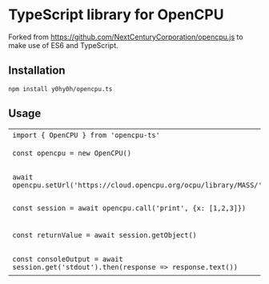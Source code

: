 # TypeScript library for OpenCPU
Forked from https://github.com/NextCenturyCorporation/opencpu.js
to make use of ES6 and TypeScript.

## Installation
`npm install y0hy0h/opencpu.ts`

## Usage
<table>
    <tr>
        <td><code>import { OpenCPU } from 'opencpu-ts'</code></td>
        <td>Import the library</td>
    </tr>
    <tr>
        <td><code>const opencpu = new OpenCPU()</code></td>
        <td>Instantiate a new object</td>
    </tr>
    <tr>
        <td><code>await opencpu.setUrl('https://cloud.opencpu.org/ocpu/library/MASS/')</code></td>
        <td>Set the URL to the <code>base</code> package on the public server</td>
   </tr>
   <tr>
        <td><code>const session = await opencpu.call('print', {x: [1,2,3]})</code></td>
        <td>Call <code>print(x=list(1,2,3))</code></td>
   </tr>
   <tr>
        <td><code>const returnValue = await session.getObject()</code></td>
        <td>Get the return value (note that <code>print</code> also returns the value)</td>
   </tr>
   <tr>
        <td><code>const consoleOutput = await session.get('stdout').then(response => response.text())</code></td>
        <td>Read the console output</td>
   </tr>
</table>

